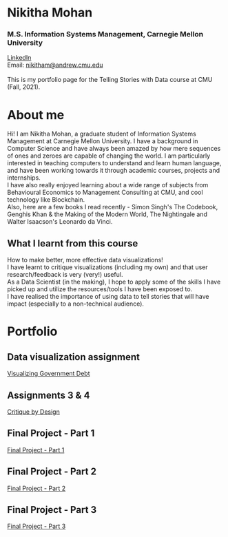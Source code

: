 # Nikitha Mohan
### M.S. Information Systems Management, Carnegie Mellon University
[LinkedIn](https://www.linkedin.com/in/nikitha-mohan/)<br/>
Email: nikitham@andrew.cmu.edu <br/>
<br/>
This is my portfolio page for the Telling Stories with Data course at CMU (Fall, 2021).


# About me
Hi! I am Nikitha Mohan, a graduate student of Information Systems Management at Carnegie Mellon University.
I have a background in Computer Science and have always been amazed by how mere sequences of ones and zeroes are capable of changing the world. I am particularly interested in teaching computers to understand and learn human language, and have been working towards it through academic courses, projects and internships. 
<br/>I have also really enjoyed learning about a wide range of subjects from Behavioural Economics to Management Consulting at CMU, and cool technology like Blockchain. <br/>
Also, here are a few books I read recently - Simon Singh's The Codebook, Genghis Khan & the Making of the Modern World, The Nightingale and Walter Isaacson's Leonardo da Vinci.

## What I learnt from this course
How to make better, more effective data visualizations!<br/>
I have learnt to critique visualizations (including my own) and that user research/feedback is very (very!) useful.<br/>
As a Data Scientist (in the making), I hope to apply some of the skills I have picked up and utilize the resources/tools I have been exposed to.<br/>
I have realised the importance of using data to tell stories that will have impact (especially to a non-technical audience).


# Portfolio

## Data visualization assignment
[Visualizing Government Debt](/dataviz2.md)
## Assignments 3 & 4
[Critique by Design](/redesign_assignment.md)
## Final Project - Part 1
[Final Project - Part 1](/final_project.md)
## Final Project - Part 2
[Final Project - Part 2](/final_project2.md)
## Final Project - Part 3
[Final Project - Part 3](/final_project3.md)

